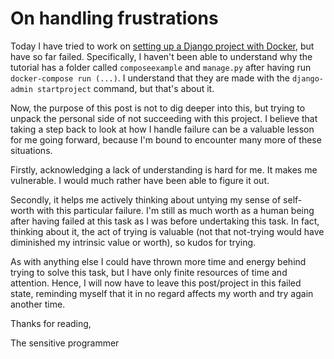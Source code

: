 # On handling frustrations

Today I have tried to work on [setting up a Django project with Docker](3.md), but have so far failed. Specifically, I haven't been able to understand why the tutorial has a folder called `composeexample` and `manage.py` after having run `docker-compose run (...)`. I understand that they are made with the `django-admin startproject` command, but that's about it.

Now, the purpose of this post is not to dig deeper into this, but trying to unpack the personal side of not succeeding with this project. I believe that taking a step back to look at how I handle failure can be a valuable lesson for me going forward, because I'm bound to encounter many more of these situations.

Firstly, acknowledging a lack of understanding is hard for me. It makes me vulnerable. I would much rather have been able to figure it out.

Secondly, it helps me actively thinking about untying my sense of self-worth with this particular failure. I'm still as much worth as a human being after having failed at this task as I was before undertaking this task. In fact, thinking about it, the act of trying is valuable (not that not-trying would have diminished my intrinsic value or worth), so kudos for trying.

As with anything else I could have thrown more time and energy behind trying to solve this task, but I have only finite resources of time and attention. Hence, I will now have to leave this post/project in this failed state, reminding myself that it in no regard affects my worth and try again another time.

Thanks for reading,

The sensitive programmer

